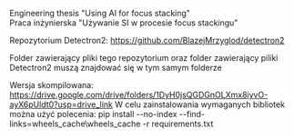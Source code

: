 Engineering thesis "Using AI for focus stacking"
<br/>
Praca inżynierska "Używanie SI w procesie focus stackingu"

Repozytorium Detectron2: https://github.com/BlazejMrzyglod/detectron2

Folder zawierający pliki tego repozytorium oraz folder zawierający piliki Detectron2 muszą znajdować się w tym samym folderze

Wersja skompilowana: https://drive.google.com/drive/folders/1DyH0jsQGDGnOLXmx8iyvO-ayX6pUldt0?usp=drive_link
W celu zainstalowania wymaganych bibliotek można użyć polecenia: pip install --no-index --find-links=wheels_cache\wheels_cache -r requirements.txt
 
